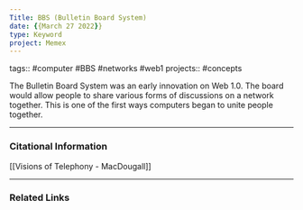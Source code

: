 ```yaml
---
Title: BBS (Bulletin Board System)
date: {{March 27 2022}}
type: Keyword
project: Memex
---
```

tags:: #computer #BBS #networks #web1
projects:: #concepts 

The Bulletin Board System was an early innovation on Web 1.0. The board would allow people to share various forms of discussions on a network together. This is one of the first ways computers began to unite people together. 

---
### Citational Information
[[Visions of Telephony - MacDougall]]

- - - 
### Related Links


